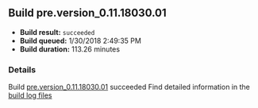 ## Build pre.version_0.11.18030.01
- **Build result:** `succeeded`
- **Build queued:** 1/30/2018 2:49:35 PM
- **Build duration:** 113.26 minutes
### Details
Build [pre.version_0.11.18030.01](https://winappstudio.visualstudio.com/web/build.aspx?pcguid=a4ef43be-68ce-4195-a619-079b4d9834c2&builduri=vstfs%3a%2f%2f%2fBuild%2fBuild%2f24826) succeeded
Find detailed information in the [build log files](https://uwpctdiags.blob.core.windows.net/buildlogs/pre.version_0.11.18030.01_logs.zip)
